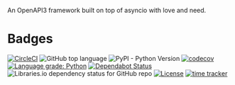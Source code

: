 An OpenAPI3 framework built on top of asyncio with love and need.

# Badges

[![CircleCI](https://circleci.com/gh/kornicameister/axion/tree/master.svg?style=shield)](https://circleci.com/gh/kornicameister/axion/tree/master)
![GitHub top language](https://img.shields.io/github/languages/top/kornicameister/axion)
![PyPI - Python Version](https://img.shields.io/pypi/pyversions/axion)
[![codecov](https://codecov.io/gh/kornicameister/axion/branch/master/graph/badge.svg)](https://codecov.io/gh/kornicameister/axion)
[![Language grade: Python](https://img.shields.io/lgtm/grade/python/g/kornicameister/axion.svg?logo=lgtm&logoWidth=18)](https://lgtm.com/projects/g/kornicameister/axion/context:python)
[![Dependabot Status](https://api.dependabot.com/badges/status?host=github&repo=kornicameister/axion)](https://dependabot.com)
![Libraries.io dependency status for GitHub repo](https://img.shields.io/librariesio/github/kornicameister/axion)
[![License](https://img.shields.io/github/license/kornicameister/axion.svg)](https://github.com/kornicameister/axion/blob/master/LICENSE)
[![time tracker](https://wakatime.com/badge/github/kornicameister/axion.svg)](https://wakatime.com/badge/github/kornicameister/axion)
